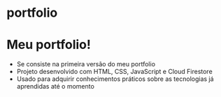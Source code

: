 # portfolio
<h1>Meu portfolio!</h1>

<ul>
  <li>Se consiste na primeira versão do meu portfolio</li>
  <li>Projeto desenvolvido com HTML, CSS, JavaScript e Cloud Firestore</li>
  <li>Usado para adquirir conhecimentos práticos sobre as tecnologias já aprendidas até o momento</li>
  </ul>
